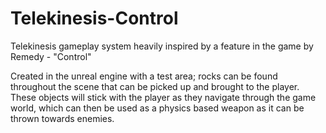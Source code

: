 # Telekinesis-Control
 
Telekinesis gameplay system heavily inspired by a feature in the game by Remedy - "Control"

Created in the unreal engine with a test area; rocks can be found throughout the scene that can be picked up and brought to the player. These objects will stick with the player as they navigate through the game world, which can then be used as a physics based weapon as it can be thrown towards enemies.